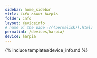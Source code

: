 ```yaml
---
sidebar: home_sidebar
title: Info about harpia
folder: info
layout: deviceinfo
# name of the page (/{{permalink}}.html)
permalink: /devices/harpia/
device: harpia
---
```

{% include templates/device_info.md %}
